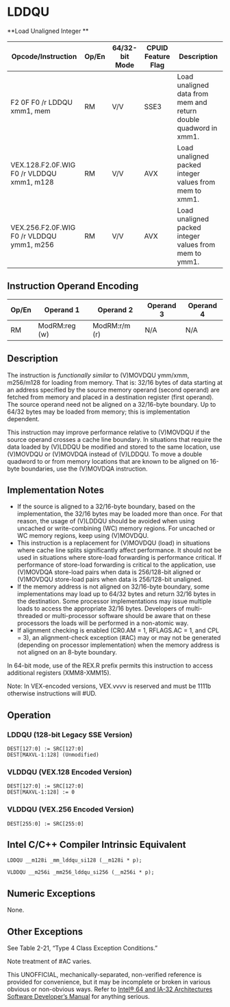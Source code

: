 # LDDQU

**Load Unaligned Integer **

| Opcode/Instruction                        | Op/En | 64/32-bit Mode | CPUID Feature Flag | Description                                                      |
| ----------------------------------------- | ----- | -------------- | ------------------ | ---------------------------------------------------------------- |
| F2 0F F0 /r LDDQU xmm1, mem               | RM    | V/V            | SSE3               | Load unaligned data from mem and return double quadword in xmm1. |
| VEX.128.F2.0F.WIG F0 /r VLDDQU xmm1, m128 | RM    | V/V            | AVX                | Load unaligned packed integer values from mem to xmm1.           |
| VEX.256.F2.0F.WIG F0 /r VLDDQU ymm1, m256 | RM    | V/V            | AVX                | Load unaligned packed integer values from mem to ymm1.           |

## Instruction Operand Encoding

| Op/En | Operand 1     | Operand 2     | Operand 3 | Operand 4 |
| ----- | ------------- | ------------- | --------- | --------- |
| RM    | ModRM:reg (w) | ModRM:r/m (r) | N/A       | N/A       |

## Description

The instruction is _functionally similar_ to (V)MOVDQU ymm/xmm, m256/m128 for loading from memory. That is: 32/16 bytes of data starting at an address specified by the source memory operand (second operand) are fetched from memory and placed in a destination register (first operand). The source operand need not be aligned on a 32/16-byte boundary. Up to 64/32 bytes may be loaded from memory; this is implementation dependent.

This instruction may improve performance relative to (V)MOVDQU if the source operand crosses a cache line boundary. In situations that require the data loaded by (V)LDDQU be modified and stored to the same location, use (V)MOVDQU or (V)MOVDQA instead of (V)LDDQU. To move a double quadword to or from memory locations that are known to be aligned on 16-byte boundaries, use the (V)MOVDQA instruction.

## Implementation Notes

- If the source is aligned to a 32/16-byte boundary, based on the implementation, the 32/16 bytes may be loaded more than once. For that reason, the usage of (V)LDDQU should be avoided when using uncached or write-combining (WC) memory regions. For uncached or WC memory regions, keep using (V)MOVDQU.
- This instruction is a replacement for (V)MOVDQU (load) in situations where cache line splits significantly affect performance. It should not be used in situations where store-load forwarding is performance critical. If performance of store-load forwarding is critical to the application, use (V)MOVDQA store-load pairs when data is 256/128-bit aligned or (V)MOVDQU store-load pairs when data is 256/128-bit unaligned.
- If the memory address is not aligned on 32/16-byte boundary, some implementations may load up to 64/32 bytes and return 32/16 bytes in the destination. Some processor implementations may issue multiple loads to access the appropriate 32/16 bytes. Developers of multi-threaded or multi-processor software should be aware that on these processors the loads will be performed in a non-atomic way.
- If alignment checking is enabled (CR0.AM = 1, RFLAGS.AC = 1, and CPL = 3), an alignment-check exception (#​AC) may or may not be generated (depending on processor implementation) when the memory address is not aligned on an 8-byte boundary.

In 64-bit mode, use of the REX.R prefix permits this instruction to access additional registers (XMM8-XMM15).

Note: In VEX-encoded versions, VEX.vvvv is reserved and must be 1111b otherwise instructions will #​​​UD.

## Operation

### LDDQU (128-bit Legacy SSE Version)

```
DEST[127:0] := SRC[127:0]
DEST[MAXVL-1:128] (Unmodified)

```

### VLDDQU (VEX.128 Encoded Version)

```
DEST[127:0] := SRC[127:0]
DEST[MAXVL-1:128] := 0

```

### VLDDQU (VEX.256 Encoded Version)

```
DEST[255:0] := SRC[255:0]

```

## Intel C/C++ Compiler Intrinsic Equivalent

```
LDDQU __m128i _mm_lddqu_si128 (__m128i * p);

```

```
VLDDQU __m256i _mm256_lddqu_si256 (__m256i * p);

```

## Numeric Exceptions

None.

## Other Exceptions

See Table 2-21, “Type 4 Class Exception Conditions.”

Note treatment of #​AC varies.

This UNOFFICIAL, mechanically-separated, non-verified reference is provided for convenience, but it may be
incomplete or broken in various obvious or non-obvious
ways. Refer to [Intel® 64 and IA-32 Architectures Software Developer’s Manual](https://software.intel.com/en-us/download/intel-64-and-ia-32-architectures-sdm-combined-volumes-1-2a-2b-2c-2d-3a-3b-3c-3d-and-4) for anything serious.
